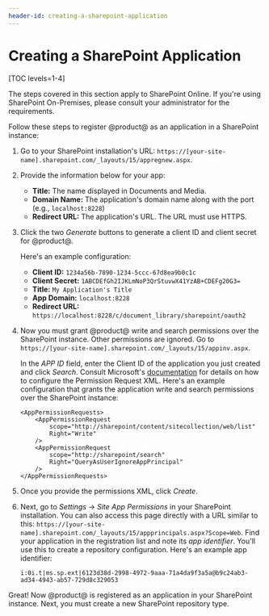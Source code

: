 ```yaml
---
header-id: creating-a-sharepoint-application
---
```


# Creating a SharePoint Application

[TOC levels=1-4]

The steps covered in this section apply to SharePoint Online. If you're using 
SharePoint On-Premises, please consult your administrator for the requirements.

Follow these steps to register @product@ as an application in a SharePoint 
instance:

1.  Go to your SharePoint installation's URL: 
    `https://[your-site-name].sharepoint.com/_layouts/15/appregnew.aspx`.

2.  Provide the information below for your app:

    - **Title:** The name displayed in Documents and Media.
    - **Domain Name:** The application's domain name along with the port (e.g., 
    `localhost:8228`)
    - **Redirect URL:** The application's URL. The URL must use HTTPS.

3.  Click the two *Generate* buttons to generate a client ID and client secret 
    for @product@.

    Here's an example configuration:

    - **Client ID:** `1234a56b-7890-1234-5ccc-67d8ea9b0c1c`
    - **Client Secret:** `1ABCDEfGh2IJKLmNoP3QrStuvwX41YzAB+CDEFg20G3=`
    - **Title:** `My Application's Title`
    - **App Domain:** `localhost:8228`
    - **Redirect URL:** `https://localhost:8228/c/document_library/sharepoint/oauth2`

3.  Now you must grant @product@ write and search permissions over the 
    SharePoint instance. Other permissions are ignored. Go to 
    `https://[your-site-name].sharepoint.com/_layouts/15/appinv.aspx`.

    In the *APP ID* field, enter the Client ID of the application you just 
    created and click *Search*. Consult Microsoft's  [documentation](https://docs.microsoft.com/en-us/sharepoint/dev/sp-add-ins/add-in-permissions-in-sharepoint) 
    for details on how to configure the Permission Request XML. Here's an 
    example configuration that grants the application write and search 
    permissions over the SharePoint instance: 

        <AppPermissionRequests>
            <AppPermissionRequest
                scope="http://sharepoint/content/sitecollection/web/list"
                Right="Write" 
            />
            <AppPermissionRequest
                scope="http://sharepoint/search"
                Right="QueryAsUserIgnoreAppPrincipal" 
            />
        </AppPermissionRequests>

4.  Once you provide the permissions XML, click *Create*.

5.  Next, go to *Settings* &rarr; *Site App Permissions* in your SharePoint 
    installation. You can also access this page directly with a URL similar to 
    this: `https://[your-site-name].sharepoint.com/_layouts/15/appprincipals.aspx?Scope=Web`. 
    Find your application in the registration list and note its *app 
    identifier*. You'll use this to create a repository configuration. Here's an 
    example app identifier: 
    
        i:0i.t|ms.sp.ext|6123d38d-2998-4972-9aaa-71a4da9f3a5a@b9c24ab3-ad34-4943-ab57-729d8c329053
 
Great! Now @product@ is registered as an application in your SharePoint 
instance. Next, you must create a new SharePoint repository type. 
